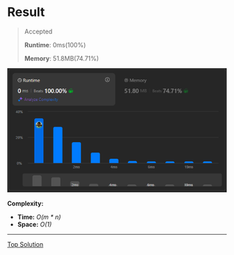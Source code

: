 # Result

> Accepted
>
> **Runtime**: 0ms(100%)
>
> **Memory**: 51.8MB(74.71%)


![Result Image](result.png)


**Complexity:**

- **Time:** *O(m * n)*
- **Space:** *O(1)*

---

[Top Solution](https://leetcode.com/problems/flipping-an-image/solutions/148272/easy-understand-one-pass-java-solution-absolutely-beat-100)